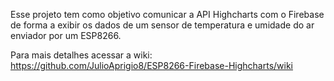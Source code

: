 Esse projeto tem  como objetivo comunicar a API Highcharts com o Firebase de forma a exibir os dados de um sensor de temperatura e umidade do ar enviador por um ESP8266.

Para mais detalhes acessar a wiki:
https://github.com/JulioAprigio8/ESP8266-Firebase-Highcharts/wiki

